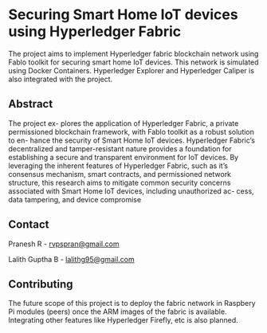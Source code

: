 # Securing Smart Home IoT devices using Hyperledger Fabric

The project aims to implement Hyperledger fabric blockchain network using Fablo toolkit for securing smart home IoT devices.
This network is simulated using Docker Containers. Hyperledger Explorer and Hyperledger Caliper is also integrated with the project.

## Abstract
The project ex-
plores the application of Hyperledger Fabric, a private permissioned
blockchain framework, with Fablo toolkit as a robust solution to en-
hance the security of Smart Home IoT devices. Hyperledger Fabric’s
decentralized and tamper-resistant nature provides a foundation for
establishing a secure and transparent environment for IoT devices.
By leveraging the inherent features of Hyperledger Fabric, such as
it’s consensus mechanism, smart contracts, and permissioned network
structure, this research aims to mitigate common security concerns
associated with Smart Home IoT devices, including unauthorized ac-
cess, data tampering, and device compromise

## Contact
Pranesh R - rvpspran@gmail.com

Lalith Guptha B - lalithg95@gmail.com
## Contributing

The future scope of this project is to deploy the fabric network in Raspbery Pi modules (peers) once the ARM images of the fabric is available. Integrating other features like Hyperledger Firefly, etc is also planned.
